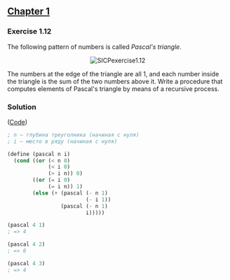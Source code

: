 ## [Chapter 1](../index.md#1-Building-Abstractions-with-Procedures)

### Exercise 1.12

The following pattern of numbers is called _Pascal's triangle_.

<p align='center'>
  <img src='https://i.ibb.co/qdDfRSB/SICPexercise1-12.png' alt='SICPexercise1.12' title='SICPexercise1.12'>
</p>

The numbers at the edge of the triangle are all 1, and each number inside the triangle is the sum of the two numbers above it. Write a procedure that computes elements of Pascal's triangle by means of a recursive process.

### Solution

([Code](../../src/Chapter%201/Exercise%201.12.scm))

```scheme
; n — глубина треуголника (начиная с нуля)
; i — место в ряду (начиная с нуля)

(define (pascal n i)
  (cond ((or (< n 0)
             (< i 0)
             (> i n)) 0)
        ((or (= i 0)
             (= i n)) 1)
        (else (+ (pascal (- n 1)
                         (- i 1))
                 (pascal (- n 1)
                         i)))))

(pascal 4 1)
; => 4

(pascal 4 2)
; => 6

(pascal 4 3)
; => 4
```

